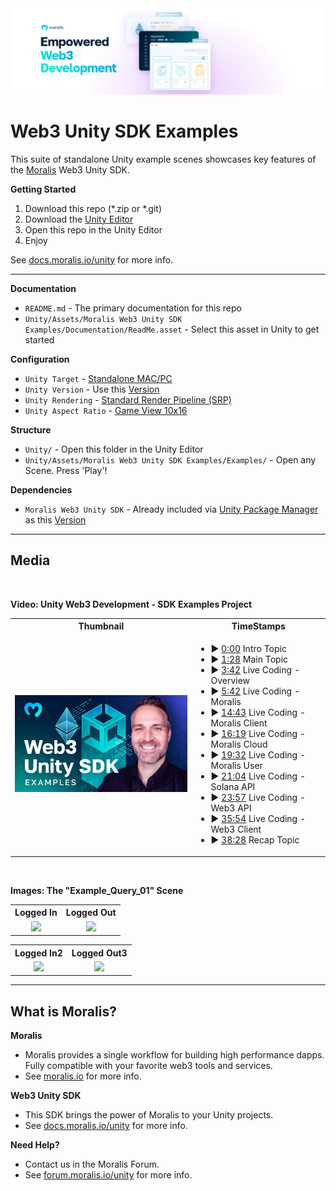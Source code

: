 <img src="https://github.com/MoralisWeb3/web3-unity-sdk-examples/blob/ef346891d0f2a1c4568c7509be2165cab912cd37/Unity/Assets/Moralis%20Web3%20Unity%20SDK%20Examples/Documentation/Images/ReadMeBanner.png" />


# Web3 Unity SDK Examples

This suite of standalone Unity example scenes showcases key features of the [Moralis](https://moralis.io/) Web3 Unity SDK.

**Getting Started**
1. Download this repo (*.zip or *.git)
2. Download the [Unity Editor](https://store.unity.com/#plans-individual)
3. Open this repo in the Unity Editor
4. Enjoy

See [docs.moralis.io/unity](https://docs.moralis.io/unity) for more info.

---

**Documentation**
* `README.md` - The primary documentation for this repo
* `Unity/Assets/Moralis Web3 Unity SDK Examples/Documentation/ReadMe.asset` - Select this asset in Unity to get started

**Configuration**
* `Unity Target` - [Standalone MAC/PC](https://support.unity.com/hc/en-us/articles/206336795-What-platforms-are-supported-by-Unity-)
* `Unity Version` - Use this [Version](./Unity/ProjectSettings/ProjectVersion.txt)
* `Unity Rendering` - [Standard Render Pipeline (SRP)](https://docs.unity3d.com/Packages/com.unity.render-pipelines.universal@10.2/manual/index.html)
* `Unity Aspect Ratio` - [Game View 10x16](https://docs.unity3d.com/Manual/GameView.html)

**Structure**
* `Unity/` - Open this folder in the Unity Editor
* `Unity/Assets/Moralis Web3 Unity SDK Examples/Examples/` - Open any Scene. Press 'Play'!

**Dependencies**
* `Moralis Web3 Unity SDK` - Already included via [Unity Package Manager](https://docs.unity3d.com/Manual/upm-ui.html) as this [Version](./Unity/Packages/manifest.json)

----

## Media

<BR>
  
**Video: Unity Web3 Development - SDK Examples Project**
<table>
  <tr>
    <th>Thumbnail</th>
    <th>TimeStamps</th>
  </tr>
  <tr>
    <td style="max-width:50%;" align="center"><a href="https://www.youtube.com/watch?v=UJ_PiKoMTR4&list=PLFPZ8ai7J-iT8JvlwTCvBrKYqO8qT4DrB&index=4"><img src="https://github.com/MoralisWeb3/web3-unity-sdk-examples/blob/main/Unity/Assets/Moralis%20Web3%20Unity%20SDK%20Examples/Documentation/Images/YouTubeThumbnail.png" width = "400"></a></td>
        <td align="left">
<ul>          
<li>▶ <a href="https://www.youtube.com/watch?v=UJ_PiKoMTR4&list=PLFPZ8ai7J-iT8JvlwTCvBrKYqO8qT4DrB&index=4&t=0s">0:00</a> Intro Topic</li>
<li>▶ <a href="https://www.youtube.com/watch?v=UJ_PiKoMTR4&list=PLFPZ8ai7J-iT8JvlwTCvBrKYqO8qT4DrB&index=4&t=88s">1:28</a> Main Topic</li>
<li>▶ <a href="https://www.youtube.com/watch?v=UJ_PiKoMTR4&list=PLFPZ8ai7J-iT8JvlwTCvBrKYqO8qT4DrB&index=4&t=222s">3:42</a> Live Coding - Overview</li>
<li>▶ <a href="https://www.youtube.com/watch?v=UJ_PiKoMTR4&list=PLFPZ8ai7J-iT8JvlwTCvBrKYqO8qT4DrB&index=4&t=342s">5:42</a> Live Coding - Moralis </li>
<li>▶ <a href="https://www.youtube.com/watch?v=UJ_PiKoMTR4&list=PLFPZ8ai7J-iT8JvlwTCvBrKYqO8qT4DrB&index=4&t=883s">14:43</a> Live Coding - Moralis Client</li>
<li>▶ <a href="https://www.youtube.com/watch?v=UJ_PiKoMTR4&list=PLFPZ8ai7J-iT8JvlwTCvBrKYqO8qT4DrB&index=4&t=979s">16:19</a> Live Coding - Moralis Cloud</li>
<li>▶ <a href="https://www.youtube.com/watch?v=UJ_PiKoMTR4&list=PLFPZ8ai7J-iT8JvlwTCvBrKYqO8qT4DrB&index=4&t=1172s">19:32</a> Live Coding - Moralis User</li>
<li>▶ <a href="https://www.youtube.com/watch?v=UJ_PiKoMTR4&list=PLFPZ8ai7J-iT8JvlwTCvBrKYqO8qT4DrB&index=4&t=1264s">21:04</a> Live Coding - Solana API</li>
<li>▶ <a href="https://www.youtube.com/watch?v=UJ_PiKoMTR4&list=PLFPZ8ai7J-iT8JvlwTCvBrKYqO8qT4DrB&index=4&t=1437s">23:57</a> Live Coding - Web3 API</li>
<li>▶ <a href="https://www.youtube.com/watch?v=UJ_PiKoMTR4&list=PLFPZ8ai7J-iT8JvlwTCvBrKYqO8qT4DrB&index=4&t=2154s">35:54</a> Live Coding - Web3 Client</li>
<li>▶ <a href="https://www.youtube.com/watch?v=UJ_PiKoMTR4&list=PLFPZ8ai7J-iT8JvlwTCvBrKYqO8qT4DrB&index=4&t=2308s">38:28</a> Recap Topic</li>
</ul>
    </td>
  </tr> 
</table>

 
<BR>

**Images: The "Example_Query_01" Scene**
<table>
  <tr>
    <th>Logged In</th>
    <th>Logged Out</th>
  </tr>
  <tr>
    <td style="max-width:50%;" align="center"><img src="https://github.com/SamuelAsherRivello/web3-unity-sdk-examples/blob/main/Unity/Assets/Moralis%20Web3%20Unity%20SDK%20Examples/Documentation/Images/Screenshot_01.png" width = "250"></td>
    <td align="center"><img src="https://github.com/SamuelAsherRivello/web3-unity-sdk-examples/blob/main/Unity/Assets/Moralis%20Web3%20Unity%20SDK%20Examples/Documentation/Images/Screenshot_02.png" width = "250"></td>
  </tr> 
</table>

<table>
  <tr>
    <th>Logged In2</th>
    <th>Logged Out3</th>
  </tr>
  <tr>
    <td style="max-width:50%;" align="center"><img src="https://github.com/SamuelAsherRivello/web3-unity-sdk-examples/blob/main/Unity/Assets/Moralis%20Web3%20Unity%20SDK%20Examples/Documentation/Images/Screenshot_03.png" width = "250"></td>
    <td align="center"><img src="https://github.com/SamuelAsherRivello/web3-unity-sdk-examples/blob/main/Unity/Assets/Moralis%20Web3%20Unity%20SDK%20Examples/Documentation/Images/Screenshot_04.png" width = "250"></td>
  </tr> 
</table>

----

## What is Moralis?

**Moralis**

* Moralis provides a single workflow for building high performance dapps. Fully compatible with your favorite web3 tools and services. 
* See [moralis.io](https://moralis.io) for more info.

**Web3 Unity SDK**

* This SDK brings the power of Moralis to your Unity projects. 
* See [docs.moralis.io/unity](https://docs.moralis.io/unity) for more info.

**Need Help?**

* Contact us in the Moralis Forum. 
* See [forum.moralis.io/unity](https://forum.moralis.io/unity) for more info.
